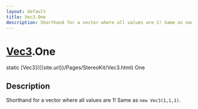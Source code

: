 ```yaml
---
layout: default
title: Vec3.One
description: Shorthand for a vector where all values are 1! Same as new Vec3(1,1,1).
---
```

# [Vec3]({{site.url}}/Pages/StereoKit/Vec3.html).One

<div class='signature' markdown='1'>
static [Vec3]({{site.url}}/Pages/StereoKit/Vec3.html) One
</div>

## Description
Shorthand for a vector where all values are 1! Same as
`new Vec3(1,1,1)`.

